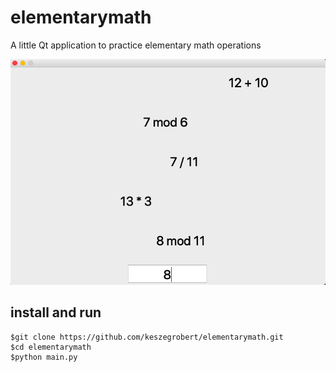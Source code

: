 # elementarymath
A little Qt application to practice elementary math operations

![GUI of the elementarymath application](./gui.png)

## install and run
```
$git clone https://github.com/keszegrobert/elementarymath.git
$cd elementarymath
$python main.py
```


